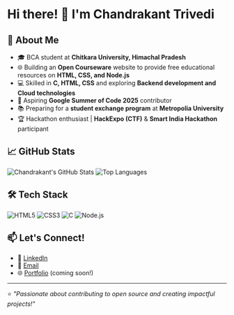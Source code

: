 # Hi there! 👋 I'm Chandrakant Trivedi

## 🚀 About Me
- 🎓 BCA student at **Chitkara University, Himachal Pradesh**  
- 🌐 Building an **Open Courseware** website to provide free educational resources on **HTML, CSS, and Node.js**  
- 💻 Skilled in **C, HTML, CSS** and exploring **Backend development and Cloud technologies**  
- 🎯 Aspiring **Google Summer of Code 2025** contributor  
- 📚 Preparing for a **student exchange program** at **Metropolia University**  
- 🏆 Hackathon enthusiast | **HackExpo (CTF)** & **Smart India Hackathon** participant  

## 📈 GitHub Stats
![Chandrakant's GitHub Stats](https://github-readme-stats.vercel.app/api?username=chandrakant-T&show_icons=true&theme=radical)
![Top Languages](https://github-readme-stats.vercel.app/api/top-langs/?username=chandrakant-T&layout=compact&theme=radical)

## 🛠️ Tech Stack
![HTML5](https://img.shields.io/badge/HTML5-E34F26?style=for-the-badge&logo=html5&logoColor=white)
![CSS3](https://img.shields.io/badge/CSS3-1572B6?style=for-the-badge&logo=css3&logoColor=white)
![C](https://img.shields.io/badge/C-00599C?style=for-the-badge&logo=c&logoColor=white)
![Node.js](https://img.shields.io/badge/Node.js-339933?style=for-the-badge&logo=nodedotjs&logoColor=white)

## 📫 Let's Connect!
- 💼 [LinkedIn](https://www.linkedin.com/in/chandrakant-trivedi/)  
- 📧 [Email](mailto:trivedichandrakant559@gmail.com)  
- 🌐 [Portfolio](#) (coming soon!)

---

⭐️ *"Passionate about contributing to open source and creating impactful projects!"*  

